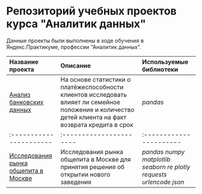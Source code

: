 # Репозиторий учебных проектов курса "Аналитик данных"


Данные проекты были выполнены в ходе обучения в Яндекс.Практикуме, профессии "Аналитик данных".

| Название проекта | Описание | Используемые библиотеки | 
| :---------------------- | :---------------------- | :---------------------- |
| [Анализ банковских данных](Project-02-Bank-Credit-Score) | На основе статистики о платёжеспособности клиентов исследовать влияет ли семейное положение и количество детей клиента на факт возврата кредита в срок| *pandas* |
| :---------------------- | :---------------------- | :---------------------- |
| [Исследования рынка общепита в Москве](Project-06-Restaraunt-Geocoder) | Исследования рынка общепита в Москве для принятия решения об открытии нового заведения| *pandas* *numpy* *matplotlib* *seaborn* *re* *plotly* *requests* *urlencode* *json* |
